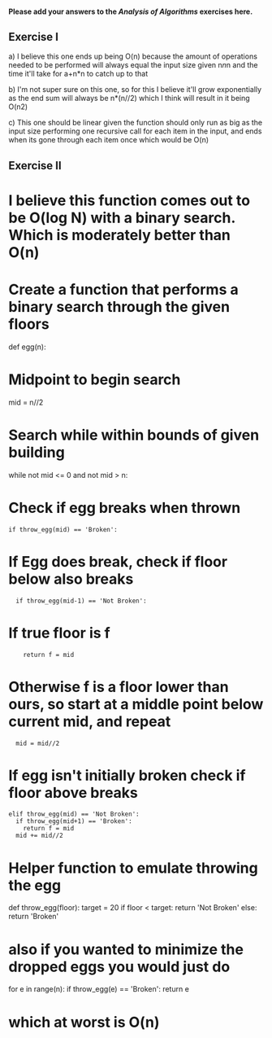 #### Please add your answers to the ***Analysis of  Algorithms*** exercises here.

## Exercise I

a) I believe this one ends up being O(n) because the amount of operations needed to be performed will always equal the input size given n*n*n and the time it'll take for a+n*n to catch up to that


b) I'm not super sure on this one, so for this I believe it'll grow exponentially as the end sum will always be n*(n//2) which I think will result in it being O(n2)


c) This one should be linear given the function should only run as big as the input size performing one recursive call for each item in the input, and ends when its gone through each item once which would be O(n)

## Exercise II



# I believe this function comes out to be O(log N) with a binary search. Which is moderately better than O(n)
# Create a function that performs a binary search through the given floors

def egg(n):

# Midpoint to begin search

  mid = n//2
  
# Search while within bounds of given building

  while not mid <= 0 and not mid > n:

# Check if egg breaks when thrown

    if throw_egg(mid) == 'Broken':

# If Egg does break, check if floor below also breaks

      if throw_egg(mid-1) == 'Not Broken':

# If true floor is f

        return f = mid

# Otherwise f is a floor lower than ours, so start at a middle point below current mid, and repeat

      mid = mid//2

# If egg isn't initially broken check if floor above breaks

    elif throw_egg(mid) == 'Not Broken':
      if throw_egg(mid+1) == 'Broken':
        return f = mid
      mid += mid//2

# Helper function to emulate throwing the egg

def throw_egg(floor):
  target = 20
  if floor < target:
    return 'Not Broken'
  else:
    return 'Broken'



# also if you wanted to minimize the dropped eggs you would just do
 for e in range(n):
    if throw_egg(e) == 'Broken':
        return e
# which at worst is O(n)
